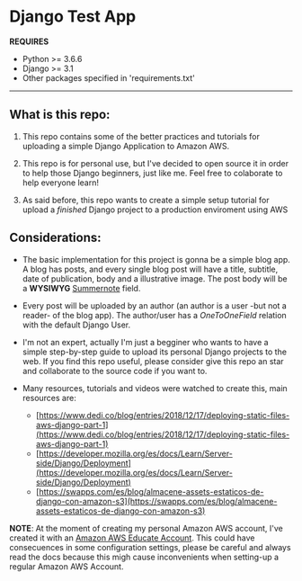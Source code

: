 # Django Test App

**REQUIRES**

   * Python >= 3.6.6
   * Django >= 3.1 
   * Other packages specified in 'requirements.txt'

---


## What is this repo:

  1) This repo contains some of the better practices and tutorials for uploading a simple Django Application to Amazon AWS.

  2) This repo is for personal use, but I've decided to open source it in order to help those Django beginners, just like me. Feel free to colaborate to help everyone learn!

3) As said before, this repo wants to create a simple setup tutorial for upload a *finished* Django project to a production enviroment using AWS


## Considerations:


* The basic implementation for this project is gonna be a simple blog app. A blog has posts, and every single blog post will have a title, subtitle,
  date of publication, body and a illustrative image. The post body will be a **WYSIWYG** [Summernote](https://summernote.org/) field.

* Every post will be uploaded by an author (an author is a user -but not a reader- of the blog app). The author/user has a *OneToOneField* relation with the default Django User.

* I'm not an expert, actually I'm just a begginer who wants to have a simple step-by-step guide to upload its personal Django projects to the web. If you find this repo useful, please consider  give this repo an star and collaborate to the source code if you want to.

* Many resources, tutorials and videos were watched to create this, main resources are:
    * [https://www.dedi.co/blog/entries/2018/12/17/deploying-static-files-aws-django-part-1](https://www.dedi.co/blog/entries/2018/12/17/deploying-static-files-aws-django-part-1)
    * [https://developer.mozilla.org/es/docs/Learn/Server-side/Django/Deployment](https://developer.mozilla.org/es/docs/Learn/Server-side/Django/Deployment)
    * [https://swapps.com/es/blog/almacene-assets-estaticos-de-django-con-amazon-s3](https://swapps.com/es/blog/almacene-assets-estaticos-de-django-con-amazon-s3)



**NOTE**: At the moment of creating my personal Amazon AWS account, I've created it with an [Amazon AWS Educate Account](https://www.awseducate.com/Registration#APP_TYPE). This could have consecuences in some configuration settings, please be careful and always read the docs because this migh cause inconvenients when setting-up a regular Amazon AWS Account.